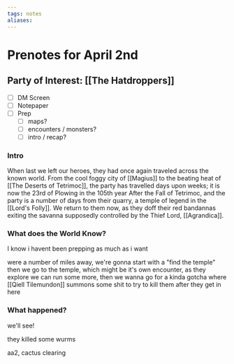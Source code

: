 ```yaml
---
tags: notes
aliases:
---
```


# Prenotes for April 2nd
## Party of Interest: [[The Hatdroppers]]
- [ ] DM Screen
- [ ] Notepaper
- [ ] Prep
	- [ ] maps?
	- [ ] encounters / monsters?
	- [ ] intro / recap?

### Intro

When last we left our heroes, they had once again traveled across the known world. From the cool foggy city of [[Magius]] to the beating heat of [[The Deserts of Tetrimoc]], the party has travelled days upon weeks; it is now the 23rd of Plowing in the 105th year After the Fall of Tetrimoc, and the party is a number of days from their quarry, a temple of legend in the [[Lord's Folly]]. We return to them now, as they doff their red bandannas exiting the savanna supposedly controlled by the Thief Lord, [[Agrandica]].

### What does the World Know?

I know i havent been prepping as much as i want

were a number of miles away, we're gonna start with a "find the temple"
then we go to the temple, which might be it's own encounter, as they explore we can run some more, then we wanna go for a kinda gotcha where [[Qiell Tilemundon]] summons some shit to try to kill them after they get in here

### What happened?

we'll see!

they killed some wurms

aa2, cactus clearing

